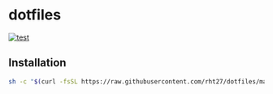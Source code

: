 # dotfiles

[![test](https://github.com/rht27/dotfiles/actions/workflows/test.yml/badge.svg)](https://github.com/rht27/dotfiles/actions/workflows/test.yml)

## Installation
```bash
sh -c "$(curl -fsSL https://raw.githubusercontent.com/rht27/dotfiles/main/install.sh)"
```
